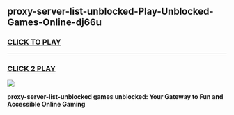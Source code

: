 
## proxy-server-list-unblocked-Play-Unblocked-Games-Online-dj66u
<h3>
<a href="https://premium76.site?title=proxy-server-list-unblocked&ref=25A">CLICK TO PLAY</a></h3>
<hr>

<h3>
<a href="https://premium76.site?title=proxy-server-list-unblocked&ref=25A">CLICK 2 PLAY</a>
  
</h3>

<a href="https://premium76.site?title=proxy-server-list-unblocked&ref=25A"><img src="https://clearcache.store/games.png"></a>


**proxy-server-list-unblocked games unblocked: Your Gateway to Fun and Accessible Online Gaming**
